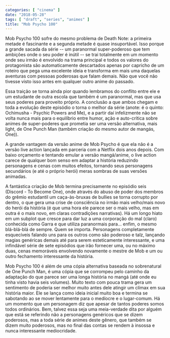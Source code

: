 ```yaml
---
categories: [ "cinema" ]
date: "2018-05-28"
tags: [ "draft", "series", "animes" ]
title: "Mob Psycho 100"
---
```

Mob Psycho 100 sofre do mesmo problema de Death Note: a primeira metade
é fascinante e a segunda metade é quase insuportável. Isso porque a
grande sacada da série -- um paranormal super-poderoso que tem ambições
onde o seu poder é inútil -- se trai totalmente em um momento onde seu
irmão é envolvido na trama principal e todos os valores do protagonista
são automaticamente descartados apenas por capricho de um roteiro que
pega uma excelente ideia e transforma em mais uma daquelas aventuras com
pessoas poderosas que falam demais. Não que você não tivesse visto
isso antes em qualquer outro anime do passado.

Essa traição se torna ainda pior quando lembramos do conflito entre
ele e um estudante de outra escola que também é um paranormal, mas
que usa seus poderes para proveito próprio. A conclusão a que ambos
chegam e toda a evolução deste episódio o torna o melhor da série
(anote: é o quinto: Ochimusha - Psychic Powers and Me), e a partir daí
infelizmente não se volta nunca mais para o equilíbrio entre humor,
ação e auto-crítica sobre animes de super-poderes que prometia ser
uma versão alternativa, mais light, de One Punch Man (também criação
do mesmo autor de mangás, One)).

A grande vantagem da versão anime de Mob Psycho é que ela não é
a versão live action lançada em parceria com a Netflix dois anos
depois. Com baixo orçamento e tentando emular a versão mangá/anime, o
live action carece de qualquer bom senso em adaptar a história reduzindo
personagens e cenas com muitos efeitos, tornando seus personagens
secundários (e até o próprio herói) meras sombras de suas versões
animadas.

A fantástica criação de Mob termina precisamente no episódio
seis (Discord - To Become One), onde através do abuso de poder dos
membros do grêmio estudantil um caça-às-bruxas de bullies se torna
corrupto por dentro, o que gera uma crise de consciência no irmão
mais velho/mais novo do herói da história (é que uma hora ele parece
ser o mais velho, mas em outra é o mais novo, em claras contradições
narrativas). Há um longo hiato em um subplot que cresce para dar luz
a uma corporação do mal (claro) conhecida como Garra e que utiliza
paranormais para... enfim, o mesmo blá-blá-blá de sempre. Quem se
importa. Personagens completamente esquecíveis falando uns para os
outros como são poderoso e talz, lançando magias genéricas demais
até para serem esteticamente interessante, e uma infindável série
de sete episódios que irão fornecer uma, ou no máximo duas, cenas
memoráveis envolvendo novamente o mestre de Mob e um ou outro fechamento
interessante da história.

Mob Psycho 100 é além de uma cópia alternativa baseada no sobrenatural
de One Punch Man, é uma cópia que se corrompeu pelo caminho da
adaptação do que parece ser uma longa história no mangá (até
onde eu tinha visto havia seis volumes). Muito texto com pouca trama
gera um sentimento de poderia ser melhor muito antes dele atingir um
clímax em sua história maior. Ele se lança como ideia inicial muito
boa e termina se sabotando ao se mover lentamente para o medíocre e o
lugar-comum. Há um momento que um personagem diz que apesar de tantos
poderes somos todos ordinários. Bem, talvez essa seja uma meia-verdade
dita por alguém que está se referindo não a personagens genéricos
que se dizem poderosos, mas a toda série de animes deste gênero, que
também se dizem muito poderosos, mas no final das contas se rendem à
insossa e nunca interessante mediocridade.
